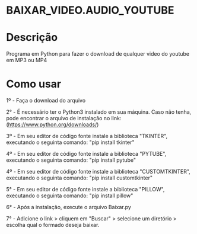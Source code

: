 # BAIXAR_VIDEO.AUDIO_YOUTUBE

# Descrição
 Programa em Python para fazer o download de qualquer video do youtube em MP3 ou MP4

# Como usar
 1º - Faça o download do arquivo

 2° - É necessário ter o Python3 instalado em sua máquina. Caso não tenha, pode encontrar o arquivo de instalação no link: (https://www.python.org/downloads/)
 
 3º - Em seu editor de código fonte instale a biblioteca "TKINTER", executando o seguinta comando: "pip install tkinter"

 4º - Em seu editor de código fonte instale a biblioteca "PYTUBE", executando o seguinta comando: "pip install pytube"

 4º - Em seu editor de código fonte instale a biblioteca "CUSTOMTKINTER", executando o seguinta comando: "pip install customtkinter"

 5° - Em seu editor de código fonte instale a biblioteca "PILLOW", executando o seguinta comando: "pip install pillow"
 
 6° - Após a instalação, execute o arquivo Baixar.py
 
 7° - Adicione o link > cliquem em "Buscar" > selecione um diretório > escolha qual o formado deseja baixar.
